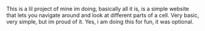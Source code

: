 This is a lil project of mine im doing, basically all it is, is a simple website that lets you navigate around and look at different parts of a cell. Very basic, very simple, but im proud of it. Yes, i am doing this for fun, it was optional.
